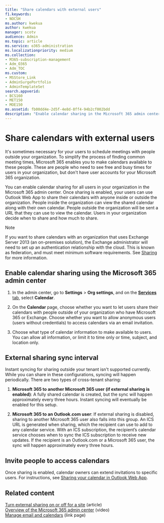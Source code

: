 ```yaml
---
title: "Share calendars with external users"
f1.keywords:
- NOCSH
ms.author: kwekua
author: kwekua
manager: scotv
audience: Admin
ms.topic: article
ms.service: o365-administration
ms.localizationpriority: medium
ms.collection: 
- M365-subscription-management
- Adm_O365
- Adm_TOC
ms.custom:
- MSStore_Link
- AdminSurgePortfolio
- AdminTemplateSet
search.appverid:
- BCS160
- MET150
- MOE150
ms.assetid: fb00dd4e-2d5f-4e8d-8ff4-94b2cf002bdd
description: "Enable calendar sharing in the Microsoft 365 admin center so users can share their calendars with anyone inside or outside the organization."
---
```


# Share calendars with external users

It's sometimes necessary for your users to schedule meetings with people outside your organization. To simplify the process of finding common meeting times, Microsoft 365 enables you to make calendars available to these people. These are people who need to see free and busy times for users in your organization, but don't have user accounts for your Microsoft 365 organization.

You can enable calendar sharing for all users in your organization in the Microsoft 365 admin center. Once sharing is enabled, your users can use Outlook Web App to share their calendars with anyone inside or outside the organization. People inside the organization can view the shared calendar along with their own calendar. People outside the organization will be sent a URL that they can use to view the calendar. Users in your organization decide when to share and how much to share.

> [!NOTE]
> If you want to share calendars with an organization that uses Exchange Server 2013 (an on-premises solution), the Exchange administrator will need to set up an authentication relationship with the cloud. This is known as federation, and must meet minimum software requirements. See [Sharing](/exchange/sharing-exchange-2013-help) for more information.
  
## Enable calendar sharing using the Microsoft 365 admin center

1. In the admin center, go to **Settings** \> **Org settings**, and on the <a href="https://go.microsoft.com/fwlink/p/?linkid=2053743" target="_blank">**Services** tab</a>, select **Calendar**.
  
3. On the **Calendar** page, choose whether you want to let users share their calendars with people outside of your organization who have Microsoft 365 or Exchange. Choose whether you want to allow anonymous users (users without credentials) to access calendars via an email invitation.

4. Choose what type of calendar information to make available to users. You can allow all information, or limit it to time only or time, subject, and location only.

## External sharing sync interval

Instant syncing for sharing outside your tenant isn't supported currently. While you can share in these configurations, syncing will happen periodically. There are two types of cross-tenant sharing:

1. **Microsoft 365 to another Microsoft 365 user (if external sharing is enabled)**: A fully shared calendar is created, but the sync will happen approximately every three hours. Instant syncing will eventually be enabled for this setup.

2. **Microsoft 365 to an Outlook.com user**: If external sharing is disabled, sharing to another Microsoft 365 user also falls into this group. An ICS URL is generated when sharing, which the recipient can use to add to any calendar service. With an ICS subscription, the recipient’s calendar service chooses when to sync the ICS subscription to receive new updates. If the recipient is an Outlook.com or a Microsoft 365 user, the sync will happen approximately every three hours.

## Invite people to access calendars

Once sharing is enabled, calendar owners can extend invitations to specific users. For instructions, see [Sharing your calendar in Outlook Web App](https://support.microsoft.com/office/7ecef8ae-139c-40d9-bae2-a23977ee58d5).

## Related content

[Turn external sharing on or off for a site](/sharepoint/change-external-sharing-site) (article)\
[Overview of the Microsoft 365 admin center](../admin-overview/admin-center-overview.md) (video)\
[Manage email and calendars](/admin) (link page)

